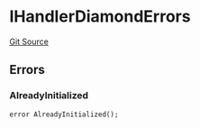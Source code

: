 # IHandlerDiamondErrors
[Git Source](https://github.com/thrackle-io/tron/blob/f405cfa7d52aca0d1bdf3d82da9748579a0bb635/src/common/IErrors.sol)


## Errors
### AlreadyInitialized

```solidity
error AlreadyInitialized();
```

